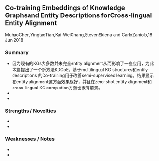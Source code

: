 ## Co-training Embeddings of Knowledge Graphsand Entity Descriptions forCross-lingual Entity Alignment
MuhaoChen,YingtaoTian,Kai-WeiChang,StevenSkiena and CarloZaniolo,18 Jun 2018
### Summary
* 因为现有的KGs大多数并未完全entity alignment从而影响了一些应用，为此本篇提出了一个新方法KDCoE，基于multilingual KG structures和entity descriptions 的Co-training用于改善semi-supervised learning。结果显示在entity alignment这方面效果很好，并且在zero-shot entity alignment和cross-lingual KG completion方面也很有前景。
* 
* 
### Strengths / Novelties
* 
* 
### Weaknesses / Notes
* 
* 
